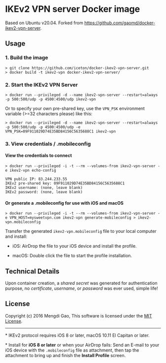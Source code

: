 # IKEv2 VPN server Docker image

Based on Ubuntu v20.04. Forked from https://github.com/gaomd/docker-ikev2-vpn-server.

## Usage

### 1. Build the image

    > git clone https://github.com/iceton/docker-ikev2-vpn-server.git
    > docker build -t ikev2-vpn docker-ikev2-vpn-server/

### 2. Start the IKEv2 VPN Server

    > docker run --privileged -d --name ikev2-vpn-server --restart=always -p 500:500/udp -p 4500:4500/udp ikev2-vpn

Or to specify your own pre-shared key, use the `VPN_PSK` environment variable (>=32 characters please) like this:

    > docker run --privileged -d --name ikev2-vpn-server --restart=always -p 500:500/udp -p 4500:4500/udp -e VPN_PSK=09F911029D74E35BD84156C5635688C1 ikev2-vpn

### 3. View credentials / .mobileconfig

#### View the credentials to connect

    > docker run --privileged -i -t --rm --volumes-from ikev2-vpn-server -e ikev2-vpn echo-config

    VPN public IP: 83.244.233.55
    IKEv2 pre-shared key: 09F911029D74E35BD84156C5635688C1
    IKEv2 username: (none, leave blank)
    IKEv2 password: (none, leave blank)

#### Or generate a .mobileconfig for use with iOS and macOS

    > docker run --privileged -i -t --rm --volumes-from ikev2-vpn-server -e VPN_HOST=mysweetvpn.com ikev2-vpn generate-mobileconfig > ikev2-vpn.mobileconfig

Transfer the generated `ikev2-vpn.mobileconfig` file to your local computer and install:

- iOS: AirDrop the file to your iOS device and install the profile.

- macOS: Double click the file to start the profile installation.

## Technical Details

Upon container creation, a *shared secret* was generated for authentication purpose, no *certificate*, *username*, or *password* was ever used, simple life!

## License

Copyright (c) 2016 Mengdi Gao, This software is licensed under the [MIT License](LICENSE).

---

\* IKEv2 protocol requires iOS 8 or later, macOS 10.11 El Capitan or later.

\* Install for **iOS 8 or later** or when your AirDrop fails: Send an E-mail to your iOS device with the `.mobileconfig` file as attachment, then tap the attachment to bring up and finish the **Install Profile** screen.
